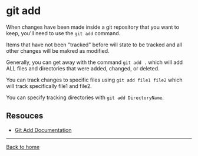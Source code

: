 # git add

When changes have been made inside a git repository that you want to keep, you'll need to use the `git add` command.

Items that have not been "tracked" before will state to be tracked and all other changes will be makred as modified.

Generally, you can get away with the command `git add .` which will add ALL files and directories that were added, changed, or deleted.

You can track changes to specific files using `git add file1 file2` which will track specifically file1 and file2.

You can specify tracking directories with `git add DirectoryName`.

## Resouces

- [Git Add Documentation](https://git-scm.com/docs/git-add)

---

[Back to home](../README.md)